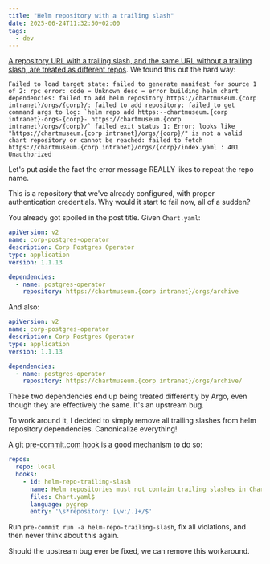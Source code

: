```yaml
---
title: "Helm repository with a trailing slash"
date: 2025-06-24T11:32:50+02:00
tags:
  - dev
---
```


[A repository URL with a trailing slash, and the same URL without a trailing
slash, are treated as different
repos](https://github.com/argoproj/argo-cd/issues/9857). We found this out the
hard way:

```
Failed to load target state: failed to generate manifest for source 1 of 2: rpc error: code = Unknown desc = error building helm chart dependencies: failed to add helm repository https://chartmuseum.{corp intranet}/orgs/{corp}/: failed to add repository: failed to get command args to log: `helm repo add https:--chartmuseum.{corp intranet}-orgs-{corp}- https://chartmuseum.{corp intranet}/orgs/{corp}/` failed exit status 1: Error: looks like "https://chartmuseum.{corp intranet}/orgs/{corp}/" is not a valid chart repository or cannot be reached: failed to fetch https://chartmuseum.{corp intranet}/orgs/{corp}/index.yaml : 401 Unauthorized
```

Let's put aside the fact the error message REALLY likes to repeat the repo name.

This is a repository that we've already configured, with proper authentication
credentials. Why would it start to fail now, all of a sudden?

You already got spoiled in the post title. Given `Chart.yaml`:

```yaml
apiVersion: v2
name: corp-postgres-operator
description: Corp Postgres Operator
type: application
version: 1.1.13

dependencies:
  - name: postgres-operator
    repository: https://chartmuseum.{corp intranet}/orgs/archive
```

And also:

```yaml
apiVersion: v2
name: corp-postgres-operator
description: Corp Postgres Operator
type: application
version: 1.1.13

dependencies:
  - name: postgres-operator
    repository: https://chartmuseum.{corp intranet}/orgs/archive/
```

These two dependencies end up being treated differently by Argo, even though
they are effectively the same. It's an upstream bug.

To work around it, I decided to simply remove all trailing slashes from
helm repository dependencies. Canonicalize everything!

A git [pre-commit.com hook](https://pre-commit.com) is a good mechanism to do so:

```yaml
repos:
  repo: local
  hooks:
    - id: helm-repo-trailing-slash
      name: Helm repositories must not contain trailing slashes in Chart.yaml
      files: Chart.yaml$
      language: pygrep
      entry: '\s*repository: [\w:/.]+/$'
```

Run `pre-commit run -a helm-repo-trailing-slash`, fix all violations, and then
never think about this again.

Should the upstream bug ever be fixed, we can remove this workaround.

